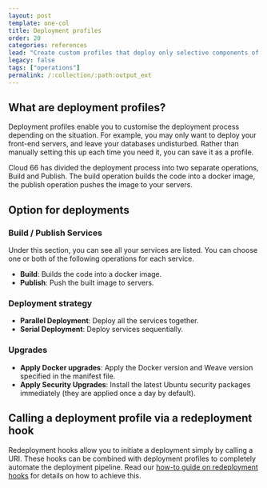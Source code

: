 ```yaml
---
layout: post
template: one-col
title: Deployment profiles
order: 20
categories: references
lead: "Create custom profiles that deploy only selective components of your application"
legacy: false
tags: ["operations"]
permalink: /:collection/:path:output_ext
---
```


## What are deployment profiles?

Deployment profiles enable you to customise the deployment process depending on the situation. For example, you may only want to deploy your front-end servers, and leave your  databases undisturbed. Rather than manually setting this up each time you need it, you can save it as a profile.

Cloud 66 has divided the deployment process into two separate operations, Build and Publish. The build operation builds the code into a docker image, the publish operation pushes the image to your servers. 

## Option for deployments

### Build / Publish Services

Under this section, you can see all your services are listed. You can choose one or both of the following operations for each service.

- **Build**:     Builds the code into a docker image.
- **Publish**:   Push the built image to servers.

### Deployment strategy

- **Parallel Deployment**: Deploy all the services together.
- **Serial Deployment**:   Deploy services sequentially.

### Upgrades

- **Apply Docker upgrades**: Apply the Docker version and Weave version specified in the manifest file.
- **Apply Security Upgrades**: Install the latest Ubuntu security packages immediately (they are applied once a day by default).

## Calling a deployment profile via a redeployment hook

Redeployment hooks allow you to initiate a deployment simply by calling a URI. These hooks can be combined with deployment profiles to completely automate the deployment pipeline. Read our [how-to guide on redeployment hooks](/{{page.collection}}/how-to-guides/deployment/redeployment-hook.html#calling-a-deployment-profile-via-a-redeployment-hook) for details on how to achieve this.